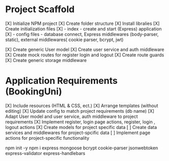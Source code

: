 # Project Scaffold

[X] Initialize NPM project
[X] Create folder structure
[X] Install libralies
[X] Create initialization files
[X] - index - create and start (Express) application
[X] - config files - database connect, Express middlewares (body-parser, static), external middlewares( cookie parser, bcrypt, jwt)

[X] Create generic User model
[X] Create user service and auth middleware
[X] Create mock routes for register login and logout
[X] Create route guards
[X] Create generic storage middleware

# Application Requirements (BookingUni)

[X] Include resources (HTML & CSS, ect.)
[X] Arrange templates (without editing)
[X] Update config to match project requirements (db name)
[X] Adapt User model and user service, auth middleware to project requirements
[X] Implement register, login page actions, register, login , logout actions
[X] Create models for project specific data
[ ] Create data services and middlewares for project-spcific data
[ ] Implement page actions for project-specific functionality

npm init -y
npm i express mongoose bcrypt cookie-parser jsonwebtoken express-validator express-handlebars